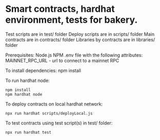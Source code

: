 # Smart contracts, hardhat environment, tests for bakery.

Test scripts are in test/ folder
Deploy scripts are in scripts/ folder
Main contracts are in contracts/ folder
Libraries by contracts are in libraries/ folder

Prerequisites:
Node.js
NPM
.env file with the following attributes:
MAINNET_RPC_URL - url to connect to a mainnet RPC


To install dependencies:
npm install


To run hardhat node:

```shell
npm install
npm hardhat node
```

To deploy contracts on local hardhat network:

```shell
npx run hardhat scripts/deployLocal.js
```

To test contracts using test script(s) in test/ folder:

```shell
npx run hardhat test
```
